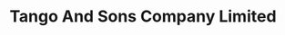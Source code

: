 ---
title: "Tango And Sons Company Limited"
url: /accra/tango-and-sons-company-limited/
shop: kiosk
---
